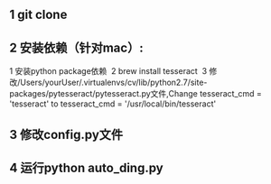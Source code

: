 ## 1 git clone
## 2 安装依赖（针对mac）:
  1 安装python package依赖
  2 brew install tesseract
  3 修改/Users/yourUser/.virtualenvs/cv/lib/python2.7/site-packages/pytesseract/pytesseract.py文件,Change tesseract_cmd = 'tesseract' to tesseract_cmd = '/usr/local/bin/tesseract'
## 3 修改config.py文件
## 4 运行python auto_ding.py


